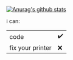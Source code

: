 [![Anurag's github stats](https://github-readme-stats.vercel.app/api?username=PyxelCodes&theme=radical)](https://github.com/PyxelCodes/Cringe#README.md)


i can:

|                  |     |
| ---------------- | --- |
| code             | ✔️   |
| fix your printer | ❌   |
